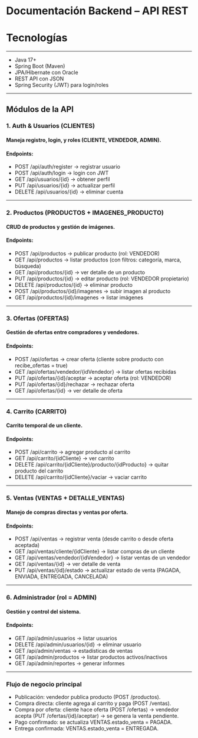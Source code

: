 # Documentación Backend – API REST

# Tecnologías

---

- Java 17+
- Spring Boot (Maven)
- JPA/Hibernate con Oracle
- REST API con JSON
- Spring Security (JWT) para login/roles

---

## Módulos de la API

### 1. Auth & Usuarios (CLIENTES)

#### Maneja registro, login, y roles (CLIENTE, VENDEDOR, ADMIN).

#### Endpoints:

- POST /api/auth/register → registrar usuario
- POST /api/auth/login → login con JWT
- GET /api/usuarios/{id} → obtener perfil
- PUT /api/usuarios/{id} → actualizar perfil
- DELETE /api/usuarios/{id} → eliminar cuenta

---

### 2. Productos (PRODUCTOS + IMAGENES_PRODUCTO)

#### CRUD de productos y gestión de imágenes.

#### Endpoints:

- POST /api/productos → publicar producto (rol: VENDEDOR)
- GET /api/productos → listar productos (con filtros: categoría, marca, búsqueda)
- GET /api/productos/{id} → ver detalle de un producto
- PUT /api/productos/{id} → editar producto (rol: VENDEDOR propietario)
- DELETE /api/productos/{id} → eliminar producto
- POST /api/productos/{id}/imagenes → subir imagen al producto
- GET /api/productos/{id}/imagenes → listar imágenes

---

### 3. Ofertas (OFERTAS)

#### Gestión de ofertas entre compradores y vendedores.

#### Endpoints:

- POST /api/ofertas → crear oferta (cliente sobre producto con recibe_ofertas = true)
- GET /api/ofertas/vendedor/{idVendedor} → listar ofertas recibidas
- PUT /api/ofertas/{id}/aceptar → aceptar oferta (rol: VENDEDOR)
- PUT /api/ofertas/{id}/rechazar → rechazar oferta
- GET /api/ofertas/{id} → ver detalle de oferta

---

### 4. Carrito (CARRITO)

#### Carrito temporal de un cliente.

#### Endpoints:

- POST /api/carrito → agregar producto al carrito
- GET /api/carrito/{idCliente} → ver carrito
- DELETE /api/carrito/{idCliente}/producto/{idProducto} → quitar producto del carrito
- DELETE /api/carrito/{idCliente}/vaciar → vaciar carrito

---

### 5. Ventas (VENTAS + DETALLE_VENTAS)

#### Manejo de compras directas y ventas por oferta.

#### Endpoints:

- POST /api/ventas → registrar venta (desde carrito o desde oferta aceptada)
- GET /api/ventas/cliente/{idCliente} → listar compras de un cliente
- GET /api/ventas/vendedor/{idVendedor} → listar ventas de un vendedor
- GET /api/ventas/{id} → ver detalle de venta
- PUT /api/ventas/{id}/estado → actualizar estado de venta (PAGADA, ENVIADA, ENTREGADA, CANCELADA)

---

### 6. Administrador (rol = ADMIN)

#### Gestión y control del sistema.

#### Endpoints:

- GET /api/admin/usuarios → listar usuarios
- DELETE /api/admin/usuarios/{id} → eliminar usuario
- GET /api/admin/ventas → estadísticas de ventas
- GET /api/admin/productos → listar productos activos/inactivos
- GET /api/admin/reportes → generar informes

---

### Flujo de negocio principal

- Publicación: vendedor publica producto (POST /productos).
- Compra directa: cliente agrega al carrito y paga (POST /ventas).
- Compra por oferta: cliente hace oferta (POST /ofertas) → vendedor acepta (PUT /ofertas/{id}/aceptar) → se genera la venta pendiente.
- Pago confirmado: se actualiza VENTAS.estado_venta = PAGADA.
- Entrega confirmada: VENTAS.estado_venta = ENTREGADA.
